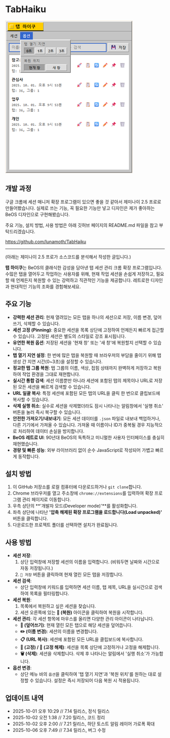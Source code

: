 # TabHaiku

![TabHiaku](https://raw.githubusercontent.com/lunamoth/TabHaiku/refs/heads/main/251001_TabHaiku_7.14_Screenshot.png)

## 개발 과정

구글 크롬에 세션 매니저 확장 프로그램이 있으면 좋을 것 같아서 제미나이 2.5 프로로 만들어봤습니다. 실제로 쓰는 기능, 꼭 필요한 기능만 넣고 디자인은 제가 좋아하는 BeOS 디자인으로 구현해봤습니다.

주요 기능, 설치 방법, 사용 방법은 아래 깃허브 페이지의 README.md 파일을 참고 부탁드리겠습니다.

https://github.com/lunamoth/TabHaiku

---

(아래는 제미나이 2.5 프로가 소스코드를 분석해서 작성한 글입니다.)

**탭 하이쿠**는 BeOS의 클래식한 감성을 담아낸 탭 세션 관리 크롬 확장 프로그램입니다. 수많은 탭을 열어두고 작업하는 사용자를 위해, 현재 작업 세션을 손쉽게 저장하고, 필요할 때 언제든지 복원할 수 있는 강력하고 직관적인 기능을 제공합니다. 레트로한 디자인과 현대적인 기능의 조화를 경험해보세요.

## 주요 기능

*   **강력한 세션 관리**: 현재 열려있는 모든 탭을 하나의 세션으로 저장, 이름 변경, 덮어쓰기, 삭제할 수 있습니다.
*   **세션 고정 (Pinning)**: 중요한 세션을 목록 상단에 고정하여 언제든지 빠르게 접근할 수 있습니다. 고정된 세션은 별도의 스타일로 강조 표시됩니다.
*   **유연한 복원 옵션**: 저장된 세션을 '현재 창' 또는 '새 창'에 복원할지 선택할 수 있습니다.
*   **탭 열기 지연 설정**: 한 번에 많은 탭을 복원할 때 브라우저의 부담을 줄이기 위해 탭 생성 간 지연 시간(0~3초)을 설정할 수 있습니다.
*   **정교한 탭 그룹 복원**: 탭 그룹의 이름, 색상, 접힘 상태까지 완벽하게 저장하고 복원하여 작업 환경을 그대로 재현합니다.
*   **실시간 통합 검색**: 세션 이름뿐만 아니라 세션에 포함된 탭의 제목이나 URL로 저장된 모든 세션을 빠르게 검색할 수 있습니다.
*   **URL 일괄 복사**: 특정 세션에 포함된 모든 탭의 URL을 클릭 한 번으로 클립보드에 복사할 수 있습니다.
*   **삭제 실행 취소**: 실수로 세션을 삭제했더라도 잠시 나타나는 알림창에서 '실행 취소' 버튼을 눌러 즉시 복구할 수 있습니다.
*   **안전한 가져오기/내보내기**: 모든 세션 데이터를 `.json` 파일로 내보내 백업하거나, 다른 기기에서 가져올 수 있습니다. 가져올 때 이름이나 ID가 중복될 경우 지능적으로 처리하여 데이터 손실을 방지합니다.
*   **BeOS 레트로 UI**: 90년대 BeOS의 독특하고 미니멀한 사용자 인터페이스를 충실히 재현했습니다.
*   **경량 및 빠른 성능**: 외부 라이브러리 없이 순수 JavaScript로 작성되어 가볍고 빠르게 동작합니다.

## 설치 방법

1.  이 GitHub 저장소를 로컬 컴퓨터에 다운로드하거나 `git clone`합니다.
2.  Chrome 브라우저를 열고 주소창에 `chrome://extensions`를 입력하여 확장 프로그램 관리 페이지로 이동합니다.
3.  우측 상단의 **'개발자 모드(Developer mode)'**를 활성화합니다.
4.  좌측 상단에 나타난 **'압축 해제된 확장 프로그램을 로드합니다(Load unpacked)'** 버튼을 클릭합니다.
5.  다운로드한 프로젝트 폴더를 선택하면 설치가 완료됩니다.

## 사용 방법

*   **세션 저장**:
    1.  상단 입력창에 저장할 세션의 이름을 입력합니다. (비워두면 날짜와 시간으로 자동 저장됩니다.)
    2.  `💾 저장` 버튼을 클릭하여 현재 열린 모든 탭을 저장합니다.
*   **세션 검색**:
    *   상단 입력창에 키워드를 입력하면 세션 이름, 탭 제목, URL을 실시간으로 검색하여 목록을 필터링합니다.
*   **세션 복원**:
    1.  목록에서 복원하고 싶은 세션을 찾습니다.
    2.  세션 오른쪽에 있는 **🚀 (복원)** 아이콘을 클릭하여 복원을 시작합니다.
*   **세션 관리**: 각 세션 항목에 마우스를 올리면 다양한 관리 아이콘이 나타납니다.
    *   **🔄 (덮어쓰기)**: 현재 열린 모든 탭으로 해당 세션을 덮어씁니다.
    *   **✏️ (이름 변경)**: 세션의 이름을 변경합니다.
    *   **📋 (URL 복사)**: 세션에 포함된 모든 URL을 클립보드에 복사합니다.
    *   **📌 (고정) / 📍 (고정 해제)**: 세션을 목록 상단에 고정하거나 고정을 해제합니다.
    *   **🗑️ (삭제)**: 세션을 삭제합니다. 삭제 후 나타나는 알림에서 '실행 취소'가 가능합니다.
*   **옵션 변경**:
    *   상단 메뉴 바의 `옵션`을 클릭하여 '탭 열기 지연'과 '복원 위치'를 원하는 대로 설정할 수 있습니다. 설정은 즉시 저장되어 다음 복원 시 적용됩니다.

## 업데이트 내역
* 2025-10-01 오후 10:29 // 7.14 릴리스, 정식 릴리스
* 2025-10-02 오전 1:38 // 7.20 릴리스, 코드 정리
* 2025-10-02 오후 2:00 // 7.21 릴리스, 하단 토스트 알림 레이어 가로폭 확대
* 2025-10-06 오후 7:49 // 7.34 릴리스, 버그 수정
